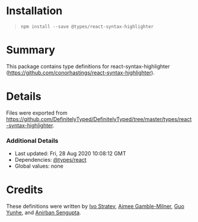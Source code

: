 # Installation
> `npm install --save @types/react-syntax-highlighter`

# Summary
This package contains type definitions for react-syntax-highlighter (https://github.com/conorhastings/react-syntax-highlighter).

# Details
Files were exported from https://github.com/DefinitelyTyped/DefinitelyTyped/tree/master/types/react-syntax-highlighter.

### Additional Details
 * Last updated: Fri, 28 Aug 2020 10:08:12 GMT
 * Dependencies: [@types/react](https://npmjs.com/package/@types/react)
 * Global values: none

# Credits
These definitions were written by [Ivo Stratev](https://github.com/NoHomey), [Aimee Gamble-Milner](https://github.com/ajgamble-milner), [Guo Yunhe](https://github.com/guoyunhe), and [Anirban Sengupta](https://github.com/anirban09).
